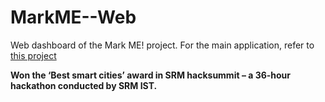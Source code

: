 # MarkME--Web

Web dashboard of the Mark ME! project. For the main application, refer to [this project](https://github.com/ashwin2k/MarkMe-App)

**Won the ‘Best smart cities’ award in SRM hacksummit – a 36-hour hackathon conducted by SRM IST.**
